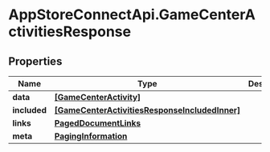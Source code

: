 # AppStoreConnectApi.GameCenterActivitiesResponse

## Properties

Name | Type | Description | Notes
------------ | ------------- | ------------- | -------------
**data** | [**[GameCenterActivity]**](GameCenterActivity.md) |  | 
**included** | [**[GameCenterActivitiesResponseIncludedInner]**](GameCenterActivitiesResponseIncludedInner.md) |  | [optional] 
**links** | [**PagedDocumentLinks**](PagedDocumentLinks.md) |  | 
**meta** | [**PagingInformation**](PagingInformation.md) |  | [optional] 


